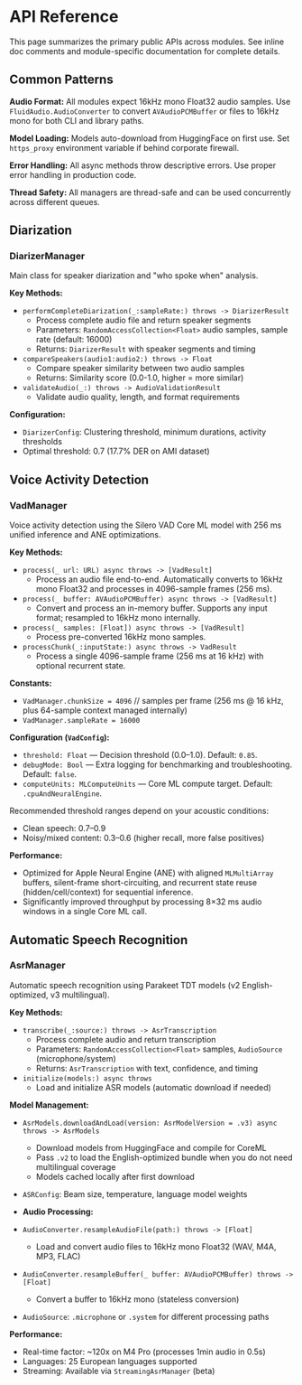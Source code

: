 # API Reference

This page summarizes the primary public APIs across modules. See inline doc comments and module-specific documentation for complete details.

## Common Patterns

**Audio Format:** All modules expect 16kHz mono Float32 audio samples. Use `FluidAudio.AudioConverter` to convert `AVAudioPCMBuffer` or files to 16kHz mono for both CLI and library paths.

**Model Loading:** Models auto-download from HuggingFace on first use. Set `https_proxy` environment variable if behind corporate firewall.

**Error Handling:** All async methods throw descriptive errors. Use proper error handling in production code.

**Thread Safety:** All managers are thread-safe and can be used concurrently across different queues.

## Diarization

### DiarizerManager
Main class for speaker diarization and "who spoke when" analysis.

**Key Methods:**
- `performCompleteDiarization(_:sampleRate:) throws -> DiarizerResult`
  - Process complete audio file and return speaker segments
  - Parameters: `RandomAccessCollection<Float>` audio samples, sample rate (default: 16000)
  - Returns: `DiarizerResult` with speaker segments and timing
- `compareSpeakers(audio1:audio2:) throws -> Float`
  - Compare speaker similarity between two audio samples
  - Returns: Similarity score (0.0-1.0, higher = more similar)
- `validateAudio(_:) throws -> AudioValidationResult`
  - Validate audio quality, length, and format requirements

**Configuration:**
- `DiarizerConfig`: Clustering threshold, minimum durations, activity thresholds
- Optimal threshold: 0.7 (17.7% DER on AMI dataset)

## Voice Activity Detection

### VadManager
Voice activity detection using the Silero VAD Core ML model with 256 ms unified inference and ANE optimizations.

**Key Methods:**
- `process(_ url: URL) async throws -> [VadResult]`
  - Process an audio file end-to-end. Automatically converts to 16kHz mono Float32 and processes in 4096-sample frames (256 ms).
- `process(_ buffer: AVAudioPCMBuffer) async throws -> [VadResult]`
  - Convert and process an in-memory buffer. Supports any input format; resampled to 16kHz mono internally.
- `process(_ samples: [Float]) async throws -> [VadResult]`
  - Process pre-converted 16kHz mono samples.
- `processChunk(_:inputState:) async throws -> VadResult`
  - Process a single 4096-sample frame (256 ms at 16 kHz) with optional recurrent state.

**Constants:**
- `VadManager.chunkSize = 4096`  // samples per frame (256 ms @ 16 kHz, plus 64-sample context managed internally)
- `VadManager.sampleRate = 16000`

**Configuration (`VadConfig`):**
- `threshold: Float` — Decision threshold (0.0–1.0). Default: `0.85`.
- `debugMode: Bool` — Extra logging for benchmarking and troubleshooting. Default: `false`.
- `computeUnits: MLComputeUnits` — Core ML compute target. Default: `.cpuAndNeuralEngine`.

Recommended threshold ranges depend on your acoustic conditions:
- Clean speech: 0.7–0.9
- Noisy/mixed content: 0.3–0.6 (higher recall, more false positives)

**Performance:**
- Optimized for Apple Neural Engine (ANE) with aligned `MLMultiArray` buffers, silent-frame short-circuiting, and recurrent state reuse (hidden/cell/context) for sequential inference.
- Significantly improved throughput by processing 8×32 ms audio windows in a single Core ML call.

## Automatic Speech Recognition

### AsrManager
Automatic speech recognition using Parakeet TDT models (v2 English-optimized, v3 multilingual).

**Key Methods:**
- `transcribe(_:source:) throws -> AsrTranscription`
  - Process complete audio and return transcription
  - Parameters: `RandomAccessCollection<Float>` samples, `AudioSource` (microphone/system)
  - Returns: `AsrTranscription` with text, confidence, and timing
- `initialize(models:) async throws`
  - Load and initialize ASR models (automatic download if needed)

**Model Management:**
- `AsrModels.downloadAndLoad(version: AsrModelVersion = .v3) async throws -> AsrModels`
  - Download models from HuggingFace and compile for CoreML
  - Pass `.v2` to load the English-optimized bundle when you do not need multilingual coverage
  - Models cached locally after first download
- `ASRConfig`: Beam size, temperature, language model weights

- **Audio Processing:**
- `AudioConverter.resampleAudioFile(path:) throws -> [Float]`
  - Load and convert audio files to 16kHz mono Float32 (WAV, M4A, MP3, FLAC)
- `AudioConverter.resampleBuffer(_ buffer: AVAudioPCMBuffer) throws -> [Float]`
  - Convert a buffer to 16kHz mono (stateless conversion)
- `AudioSource`: `.microphone` or `.system` for different processing paths

**Performance:**
- Real-time factor: ~120x on M4 Pro (processes 1min audio in 0.5s)
- Languages: 25 European languages supported
- Streaming: Available via `StreamingAsrManager` (beta)
